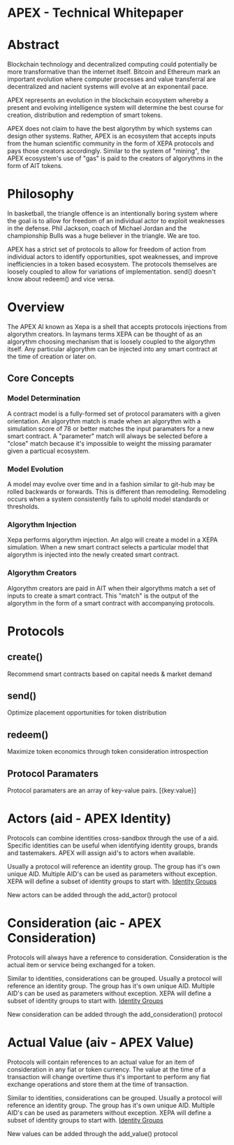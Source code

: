 # APEX - Technical Whitepaper

# Abstract
Blockchain technology and decentralized computing could potentially be more transformative than the internet itself.  Bitcoin and Ethereum mark an important evolution where computer processes and value transferral are decentralized and nacient systems will evolve at an exponentail pace.   

APEX represents an evolution in the blockchain ecosystem whereby a present and evolving intelligence system will determine the best course for creation, distribution and redemption of smart tokens.  

APEX does not claim to have the best algorythm by which systems can design other systems.  Rather, APEX is an ecosystem that accepts inputs from the human scientific community in the form of XEPA protocols and pays those creators accordingly.  Similar to the system of "mining", the APEX ecosystem's use of "gas" is paid to the creators of algorythms in the form of AIT tokens.


# Philosophy
In basketball, the triangle offence is an intentionally boring system where the goal is to allow for freedom of an individual actor to exploit weaknesses in the defense.  Phil Jackson, coach of Michael Jordan and the championship Bulls was a huge believer in the triangle.  We are too.

APEX has a strict set of protocols to allow for freedom of action from individual actors to identify opportunities, spot weaknesses, and improve inefficiencies in a token based ecosystem.  The protocols themselves are loosely coupled to allow for variations of implementation.  send() doesn't know about redeem() and vice versa.


# Overview
The APEX AI known as Xepa is a shell that accepts protocols injections from algorythm creators.  In laymans terms XEPA can be thought of as an algorythm choosing mechanism that is loosely coupled to the algorythm itself.  Any particular algorythm can be injected into any smart contract at the time of creation or later on.


## Core Concepts

### Model Determination
A contract model is a fully-formed set of protocol paramaters with a given orientation.  An algorythm match is made when an algorythm with a simulation score of 78 or better matches the input paramaters for a new smart contract.  A "parameter" match will always be selected before a "close" match because it's impossible to weight the missing paramater given a particual ecosystem.

### Model Evolution
A model may evolve over time and in a fashion similar to git-hub may be rolled backwards or forwards.  This is different than remodeling.  Remodeling occurs when a system consistently fails to uphold model standards or thresholds.

### Algorythm Injection
Xepa performs algorythm injection.  An algo will create a model in a XEPA simulation.  When a new smart contract selects a particular model that algorythm is injected into the newly created smart contract.

### Algorythm Creators
Algorythm creators are paid in AIT when their algorythms match a set of inputs to create a smart contract.  This "match" is the output of the algorythm in the form of a smart contract with accompanying protocols.


# Protocols

## create()
Recommend smart contracts based on capital needs & market demand

## send()
Optimize placement opportunities for token distribution

## redeem()
Maximize token economics through token consideration introspection


## Protocol Paramaters

Protocol paramaters are an array of key-value pairs.
[{key:value}]


# Actors (aid - APEX Identity)

Protocols can combine identities cross-sandbox through the use of a aid.  Specific identities can be useful when identifying identity groups, brands and tastemakers.  APEX will assign aid's to actors when available. 

Usually a protocol will reference an identity group.  The group has it's own unique AID.  Multiple AID's can be used as parameters without exception.  XEPA will define a subset of identity groups to start with.  [Identity Groups](https://www.doapex.com)

New actors can be added through the add_actor() protocol


# Consideration (aic - APEX Consideration)

Protocols will always have a reference to consideration.  Consideration is the actual item or service being exchanged for a token.  

Similar to identities, considerations can be grouped. Usually a protocol will reference an identity group.  The group has it's own unique AID.  Multiple AID's can be used as parameters without exception.  XEPA will define a subset of identity groups to start with.  [Identity Groups](https://www.doapex.com)

New consideration can be added through the add_consideration() protocol


# Actual Value (aiv - APEX Value)

Protocols will contain references to an actual value for an item of consideration in any fiat or token currency.  The value at the time of a transaction will change overtime thus it's important to perform any fiat exchange operations and store them at the time of transaction.

Similar to identities, considerations can be grouped. Usually a protocol will reference an identity group.  The group has it's own unique AID.  Multiple AID's can be used as parameters without exception.  XEPA will define a subset of identity groups to start with.  [Identity Groups](https://www.doapex.com)

New values can be added through the add_value() protocol

